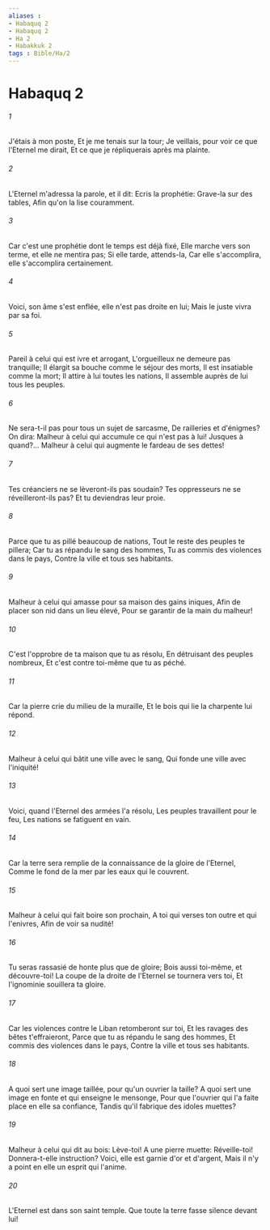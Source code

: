 ```yaml
---
aliases : 
- Habaquq 2
- Habaquq 2
- Ha 2
- Habakkuk 2
tags : Bible/Ha/2
---
```


# Habaquq 2

###### 1
J'étais à mon poste, Et je me tenais sur la tour; Je veillais, pour voir ce que l'Eternel me dirait, Et ce que je répliquerais après ma plainte.
###### 2
L'Eternel m'adressa la parole, et il dit: Ecris la prophétie: Grave-la sur des tables, Afin qu'on la lise couramment.
###### 3
Car c'est une prophétie dont le temps est déjà fixé, Elle marche vers son terme, et elle ne mentira pas; Si elle tarde, attends-la, Car elle s'accomplira, elle s'accomplira certainement.
###### 4
Voici, son âme s'est enflée, elle n'est pas droite en lui; Mais le juste vivra par sa foi.
###### 5
Pareil à celui qui est ivre et arrogant, L'orgueilleux ne demeure pas tranquille; Il élargit sa bouche comme le séjour des morts, Il est insatiable comme la mort; Il attire à lui toutes les nations, Il assemble auprès de lui tous les peuples.
###### 6
Ne sera-t-il pas pour tous un sujet de sarcasme, De railleries et d'énigmes? On dira: Malheur à celui qui accumule ce qui n'est pas à lui! Jusques à quand?... Malheur à celui qui augmente le fardeau de ses dettes!
###### 7
Tes créanciers ne se lèveront-ils pas soudain? Tes oppresseurs ne se réveilleront-ils pas? Et tu deviendras leur proie.
###### 8
Parce que tu as pillé beaucoup de nations, Tout le reste des peuples te pillera; Car tu as répandu le sang des hommes, Tu as commis des violences dans le pays, Contre la ville et tous ses habitants.
###### 9
Malheur à celui qui amasse pour sa maison des gains iniques, Afin de placer son nid dans un lieu élevé, Pour se garantir de la main du malheur!
###### 10
C'est l'opprobre de ta maison que tu as résolu, En détruisant des peuples nombreux, Et c'est contre toi-même que tu as péché.
###### 11
Car la pierre crie du milieu de la muraille, Et le bois qui lie la charpente lui répond.
###### 12
Malheur à celui qui bâtit une ville avec le sang, Qui fonde une ville avec l'iniquité!
###### 13
Voici, quand l'Eternel des armées l'a résolu, Les peuples travaillent pour le feu, Les nations se fatiguent en vain.
###### 14
Car la terre sera remplie de la connaissance de la gloire de l'Eternel, Comme le fond de la mer par les eaux qui le couvrent.
###### 15
Malheur à celui qui fait boire son prochain, A toi qui verses ton outre et qui l'enivres, Afin de voir sa nudité!
###### 16
Tu seras rassasié de honte plus que de gloire; Bois aussi toi-même, et découvre-toi! La coupe de la droite de l'Eternel se tournera vers toi, Et l'ignominie souillera ta gloire.
###### 17
Car les violences contre le Liban retomberont sur toi, Et les ravages des bêtes t'effraieront, Parce que tu as répandu le sang des hommes, Et commis des violences dans le pays, Contre la ville et tous ses habitants.
###### 18
A quoi sert une image taillée, pour qu'un ouvrier la taille? A quoi sert une image en fonte et qui enseigne le mensonge, Pour que l'ouvrier qui l'a faite place en elle sa confiance, Tandis qu'il fabrique des idoles muettes?
###### 19
Malheur à celui qui dit au bois: Lève-toi! A une pierre muette: Réveille-toi! Donnera-t-elle instruction? Voici, elle est garnie d'or et d'argent, Mais il n'y a point en elle un esprit qui l'anime.
###### 20
L'Eternel est dans son saint temple. Que toute la terre fasse silence devant lui!
